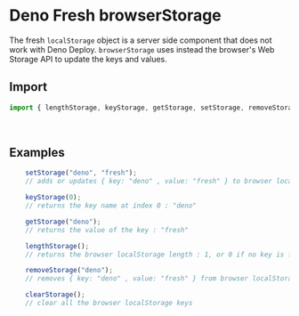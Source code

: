 # Deno Fresh browserStorage

The fresh `localStorage` object is a server side component that does not work with Deno Deploy.
`browserStorage` uses instead the browser's Web Storage API to update the keys and values.
<br>

## Import

```ts
import { lengthStorage, keyStorage, getStorage, setStorage, removeStorage, clearStorage } from "https://deno.land/x/browserstorage@v0.1.2/mod.ts";
```
<br>

## Examples

```ts
    setStorage("deno", "fresh");
    // adds or updates { key: "deno" , value: "fresh" } to browser localStorage

    keyStorage(0);
    // returns the key name at index 0 : "deno"

    getStorage("deno");
    // returns the value of the key : "fresh"

    lengthStorage();
    // returns the browser localStorage length : 1, or 0 if no key is found

    removeStorage("deno");
    // removes { key: "deno" , value: "fresh" } from browser localStorage

    clearStorage();
    // clear all the browser localStorage keys
```
